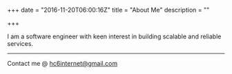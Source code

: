 +++
date = "2016-11-20T06:00:16Z"
title = "About Me"
description = ""

+++

I am a software engineer with keen interest in building scalable and reliable services. 

---
Contact me @ hc6internet@gmail.com
